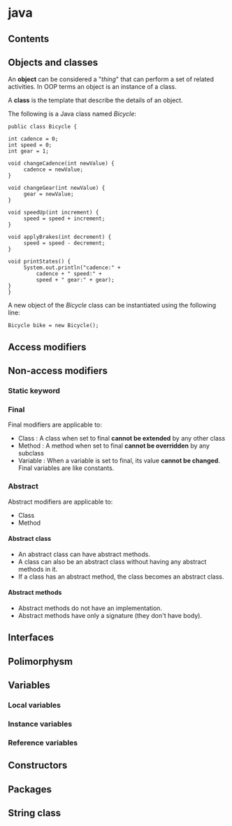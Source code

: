 java
====

Contents
--------


## Objects and classes

An __object__ can be considered a "_thing_" that can perform a set of related activities. In OOP terms an object is an instance of a class.

A __class__ is the template that describe the details of an object.

The following is a Java class named _Bicycle_:

<!-- language: java -->

    public class Bicycle {

    int cadence = 0;
    int speed = 0;
    int gear = 1;

    void changeCadence(int newValue) {
         cadence = newValue;
    }

    void changeGear(int newValue) {
         gear = newValue;
    }

    void speedUp(int increment) {
         speed = speed + increment;   
    }

    void applyBrakes(int decrement) {
         speed = speed - decrement;
    }

    void printStates() {
         System.out.println("cadence:" +
             cadence + " speed:" + 
             speed + " gear:" + gear);
    }
    }

A new object of the _Bicycle_ class can be instantiated using the following line: 

    Bicycle bike = new Bicycle();
    
## Access modifiers

## Non-access modifiers

### Static keyword

### Final

Final modifiers are applicable to:
* Class : A class when set to final __cannot be extended__ by any other class
* Method : A method when set to final __cannot be overridden__ by any subclass
* Variable : When a variable is set to final, its value __cannot be changed__. Final variables are like constants.


### Abstract

Abstract modifiers are applicable to:
* Class
* Method

#### Abstract class

* An abstract class can have abstract methods.
* A class can also be an abstract class without having any abstract methods in it. 
* If a class has an abstract method, the class becomes an abstract class.

#### Abstract methods

* Abstract methods do not have an implementation.
* Abstract methods have only a signature (they don't have body).

## Interfaces

## Polimorphysm

## Variables

### Local variables

### Instance variables

### Reference variables

## Constructors

## Packages

## String class


